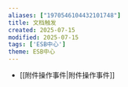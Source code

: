 ```yaml
---
aliases: ["1970546104432101748"]
title: 文档触发
created: 2025-07-15
modified: 2025-07-15
tags: ['ESB中心']
theme: ESB中心
---
```


- [[附件操作事件|附件操作事件]]